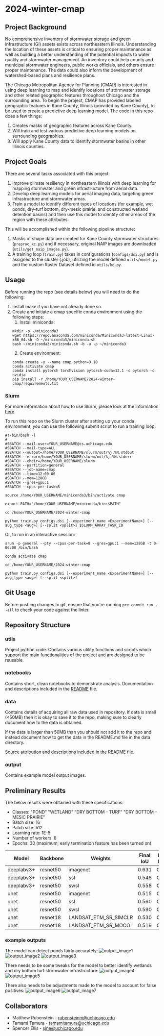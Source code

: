 # 2024-winter-cmap

## Project Background

No comprehensive inventory of stormwater storage and green infrastructure (GI) assets exists across northeastern Illinois. Understanding the location of these assets is critical to ensuring proper maintenance as well as building a better understanding of the potential impacts to water quality and stormwater management. An inventory could help county and municipal stormwater engineers, public works officials, and others ensure proper maintenance. The data could also inform the development of watershed-based plans and resilience plans.

The Chicago Metropolitan Agency for Planning (CMAP) is interested in using deep learning to map and identify locations of stormwater storage and other related geographic features throughout Chicago and the surrounding area.
To begin the project, CMAP has provided labeled geographic features in Kane County, Illinois (provided by Kane County), to be used to create a predictive deep learning model.
The code in this repo does a few things:
1. Creates masks of geographic features across Kane County.
2. Will train and test various predictive deep learning models on surrounding geographies.
3. Will apply Kane County data to identify stormwater basins in other Illinois counties.

## Project Goals

There are several tasks associated with this project:

1. Improve climate resiliency in northeastern Illinois with deep learning for mapping stormwater and green infrastructure from aerial data.
2. Develop deep learning models for aerial imaging data, targeting green infrastructure and stormwater areas.
3. Train a model to identify different types of locations (for example, wet ponds, dry-turf bottom, dry-mesic prairie, and constructed wetland detention basins) and then use this model to identify other areas of the region with these attributes.

This will be accomplished within the following pipeline structure:
1. Masks of shape data are created for Kane County stormwater structures (`preproc_kc.py`) and if necessary, original NAIP images are downloaded (`utils/get_naip_images.py`).
2. A training loop (`train.py`) takes in configurations (`configs/dsi.py`) and is assigned to the cluster (.job), utilizing the model defined `utils/model.py` and the custom Raster Dataset defined in `utils/kc.py`.

## Usage

Before running the repo (see details below) you will need to do the following:
1. Install make if you have not already done so.
2. Create and initiate a cmap specific conda environment using the following steps:
    1. Install miniconda:
    ```
    mkdir -p ~/miniconda3
    wget https://repo.anaconda.com/miniconda/Miniconda3-latest-Linux-x86_64.sh -O ~/miniconda3/miniconda.sh
    bash ~/miniconda3/miniconda.sh -b -u -p ~/miniconda3
    ```
    2. Create environment:
    ```
    conda create -y --name cmap python=3.10
    conda activate cmap
    conda install pytorch torchvision pytorch-cuda=12.1 -c pytorch -c nvidia
    pip install -r /home/YOUR_USERNAME/2024-winter-cmap/requirements.txt
    ```

### Slurm

For more information about how to use Slurm, please look at the information [here](https://github.com/uchicago-dsi/core-facility-docs/blob/main/slurm.md).

To run this repo on the Slurm cluster after setting up your conda environment, you can use the following submit script to run a training loop:
```
#!/bin/bash -l
#
#SBATCH --mail-user=YOUR_USERNAME@cs.uchicago.edu
#SBATCH --mail-type=ALL
#SBATCH --output=/home/YOUR_USERNAME/slurm/out/%j.%N.stdout
#SBATCH --error=/home/YOUR_USERNAME/slurm/out/%j.%N.stderr
#SBATCH --chdir=/home/YOUR_USERNAME/slurm
#SBATCH --partition=general
#SBATCH --job-name=cmap
#SBATCH --time=12:00:00
#SBATCH --mem=128GB
#SBATCH --gres=gpu:1
#SBATCH --cpus-per-task=8

source /home/YOUR_USERNAME/miniconda3/bin/activate cmap

export PATH="/home/YOUR_USERNAME/miniconda/bin:$PATH"

cd /home/YOUR_USERNAME/2024-winter-cmap

python train.py configs.dsi [--experiment_name <ExperimentName>] [--aug_type <aug>] [--split <split>] $SLURM_ARRAY_TASK_ID
```

Or, to run in an interactive session:
```
srun -p general --pty --cpus-per-task=8 --gres=gpu:1 --mem=128GB -t 0-06:00 /bin/bash

conda activate cmap

cd /home/YOUR_USERNAME/2024-winter-cmap

python train.py configs.dsi [--experiment_name <ExperimentName>] [--aug_type <aug>] [--split <split>]
```

## Git Usage

Before pushing changes to git, ensure that you're running `pre-commit run --all` to check your code against the linter.

## Repository Structure

### utils

Project python code. Contains various utility functions and scripts which support the main functionalities of the project and are designed to be reusable. 

### notebooks

Contains short, clean notebooks to demonstrate analysis. Documentation and descriptions included in the [README](notebooks/README.md) file.

### data

Contains details of acquiring all raw data used in repository. If data is small (<50MB) then it is okay to save it to the repo, making sure to clearly document how to the data is obtained.

If the data is larger than 50MB than you should not add it to the repo and instead document how to get the data in the README.md file in the data directory. 

Source attribution and descriptions included in the [README](data/README.md) file.

### output

Contains example model output images.

## Preliminary Results
The below results were obtained with these specifications:
* Classes: "POND" "WETLAND" "DRY BOTTOM - TURF" "DRY BOTTOM - MESIC PRAIRIE"
* Batch size: 16
* Patch size: 512
* Learning rate: 1E-5
* Number of workers: 8
* Epochs: 30 (maximum; early termination feature has been turned on)

| Model | Backbone | Weights | Final IoU | Final Loss |
| ----------- | ----------- | ----------- | ----------- | ----------- | 
| deeplabv3+ | resnet50 | imagenet | 0.631 | 0.246 |
| deeplabv3+ | resnet50 | ssl | 0.548 | 0.232 |
| deeplabv3+ | resnet50 | swsl | 0.558 | 0.233 |
| unet | resnet50 | imagenet | 0.515 | 0.226 |
| unet | resnet50 | ssl | 0.560 | 0.209 |
| unet | resnet50 | swsl | 0.590 | 0.226 |
| unet | resnet18 | LANDSAT_ETM_SR_SIMCLR | 0.530 | 0.264 |
| unet | resnet18 | LANDSAT_ETM_SR_MOCO | 0.519 | 0.227 |

### example outputs
The model can detect ponds fairly accurately:
![output_image1](/output/example_images/DL_ResNet50_imagenet_v1/epoch-14/test_sample-14.0.0.png)
![output_image2](/output/example_images/DL_ResNet50_imagenet_v1/epoch-14/test_sample-14.0.7.png)
![output_image3](/output/example_images/DL_ResNet50_imagenet_v1/epoch-14/test_sample-14.0.8.png)

There needs to be some tweaks for the model to better identify wetlands and dry bottom turf stormwater infrastructure:
![output_image4](/output/example_images/DL_ResNet50_imagenet_v1/epoch-14/test_sample-14.0.2.png)
![output_image5](/output/example_images/DL_ResNet50_imagenet_v1/epoch-14/test_sample-14.0.5.png)

There also needs to be adjustments made to the model to account for false positives:
![output_image6](/output/example_images/DL_ResNet50_imagenet_v1/epoch-14/test_sample-14.1.6.png)
![output_image7](/output/example_images/DL_ResNet50_imagenet_v1/epoch-14/test_sample-14.1.10.png)

## Collaborators
* Matthew Rubenstein - rubensteinm@uchicago.edu
* Tamami Tamura - tamamitamura@uchicago.edu
* Spencer Ellis - sjne@uchicago.edu
